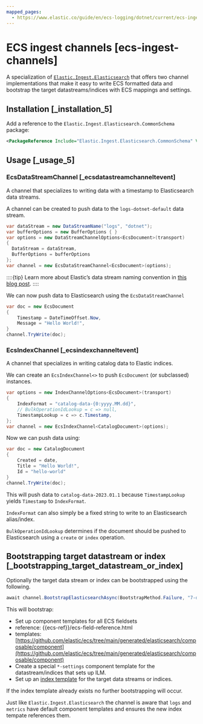 ```yaml
---
mapped_pages:
  - https://www.elastic.co/guide/en/ecs-logging/dotnet/current/ecs-ingest-channels.html
---
```


# ECS ingest channels [ecs-ingest-channels]

A specialization of [`Elastic.Ingest.Elasticsearch`](https://www.nuget.org/packages/Elastic.Ingest.Elasticsearch#readme-body-tab) that offers two channel implementations that make it easy to write ECS formatted data and bootstrap the target datastreams/indices with ECS mappings and settings.

## Installation [_installation_5]

Add a reference to the `Elastic.Ingest.Elasticsearch.CommonSchema` package:

```xml
<PackageReference Include="Elastic.Ingest.Elasticsearch.CommonSchema" Version="8.6.0" />
```


## Usage [_usage_5]

### EcsDataStreamChannel<TEvent> [_ecsdatastreamchanneltevent]

A channel that specializes to writing data with a timestamp to Elasticsearch data streams.

A channel can be created to push data to the `logs-dotnet-default` data stream.

```csharp
var dataStream = new DataStreamName("logs", "dotnet");
var bufferOptions = new BufferOptions { }
var options = new DataStreamChannelOptions<EcsDocument>(transport)
{
  DataStream = dataStream,
  BufferOptions = bufferOptions
};
var channel = new EcsDataStreamChannel<EcsDocument>(options);
```

::::{tip}
Learn more about Elastic’s data stream naming convention in [this blog post](https://www.elastic.co/blog/an-introduction-to-the-elastic-data-stream-naming-scheme).
::::


We can now push data to Elasticsearch using the `EcsDataStreamChannel`

```csharp
var doc = new EcsDocument
{
    Timestamp = DateTimeOffset.Now,
    Message = "Hello World!",
}
channel.TryWrite(doc);
```


### EcsIndexChannel<TEvent> [_ecsindexchanneltevent]

A channel that specializes in writing catalog data to Elastic indices.

We can create an `EcsIndexChannel<>` to push `EcsDocument` (or subclassed) instances.

```csharp
var options = new IndexChannelOptions<EcsDocument>(transport)
{
    IndexFormat = "catalog-data-{0:yyyy.MM.dd}",
    // BulkOperationIdLookup = c => null,
    TimestampLookup = c => c.Timestamp,
};
var channel = new EcsIndexChannel<CatalogDocument>(options);
```

Now we can push data using:

```csharp
var doc = new CatalogDocument
{
    Created = date,
    Title = "Hello World!",
    Id = "hello-world"
}
channel.TryWrite(doc);
```

This will push data to `catalog-data-2023.01.1` because `TimestampLookup` yields `Timestamp` to `IndexFormat`.

`IndexFormat` can also simply be a fixed string to write to an Elasticsearch alias/index.

`BulkOperationIdLookup` determines if the document should be pushed to Elasticsearch using a `create` or `index` operation.


## Bootstrapping target datastream or index [_bootstrapping_target_datastream_or_index]

Optionally the target data stream or index can be bootstrapped using the following.

```csharp
await channel.BootstrapElasticsearchAsync(BootstrapMethod.Failure, "7-days-default");
```

This will bootstrap:

* Set up component templates for all ECS fieldsets
* reference: {{ecs-ref}}/ecs-field-reference.html
* templates: [https://github.com/elastic/ecs/tree/main/generated/elasticsearch/composable/component](https://github.com/elastic/ecs/tree/main/generated/elasticsearch/composable/component)
* Create a special `*-settings` component template for the datastream/indices that sets up ILM.
* Set up an [index template](docs-content://manage-data/data-store/templates.md) for the target data streams or indices.

If the index template already exists no further bootstrapping will occur.

Just like `Elastic.Ingest.Elasticsearch` the channel is aware that `logs` and `metrics` have default component templates and ensures the new index tempate references them.



